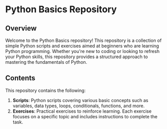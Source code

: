 # Python Basics Repository

## Overview
Welcome to the Python Basics repository! This repository is a collection of simple Python scripts and exercises aimed at beginners who are learning Python programming. Whether you're new to coding or looking to refresh your Python skills, this repository provides a structured approach to mastering the fundamentals of Python.

## Contents
This repository contains the following:

1. **Scripts**: Python scripts covering various basic concepts such as variables, data types, loops, conditionals, functions, and more.
2. **Exercises**: Practical exercises to reinforce learning. Each exercise focuses on a specific topic and includes instructions to complete the task.
